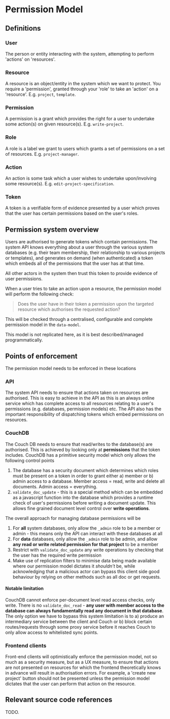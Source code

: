 # Permission Model

## Definitions

### User

The person or entity interacting with the system, attempting to perform 'actions' on 'resources'.

### Resource

A resource is an object/entity in the system which we want to protect. You require a 'permission', granted through your 'role' to take an 'action' on a 'resource'. E.g. `project`, `template`.

### Permission

A permission is a grant which provides the right for a user to undertake some action(s) on given resource(s). E.g. `write-project`.

### Role

A role is a label we grant to users which grants a set of permissions on a set of resources. E.g. `project-manager`.

### Action

An action is some task which a user wishes to undertake upon/involving some resource(s). E.g. `edit-project-specification`.

### Token

A token is a verifiable form of evidence presented by a user which proves that the user has certain permissions based on the user's roles.

## Permission system overview

Users are authorised to generate tokens which contain permissions. The system API knows everything about a user through the various system databases (e.g. their team membership, their relationship to various projects or templates), and generates on demand (when authenticated) a token which embeds all of the permissions that the user has at that time.

All other actors in the system then trust this token to provide evidence of user permissions.

When a user tries to take an action upon a resource, the permission model will perform the following check:

> Does the user have in their token a permission upon the targeted resource which authorises the requested action?

This will be checked through a centralised, configurable and complete permission model in the `data-model`.

This model is not replicated here, as it is best described/managed programmatically.

## Points of enforcement

The permission model needs to be enforced in these locations

### API

The system API needs to ensure that actions taken on resources are authorised. This is easy to achieve in the API as this is an always online service which has complete access to all resources relating to a user's permissions (e.g. databases, permission models) etc. The API also has the important responsibility of dispatching tokens which embed permissions on resources.

### CouchDB

The Couch DB needs to ensure that read/writes to the database(s) are authorised. This is achieved by looking only at **permissions** that the token includes. CouchDB has a primitive security model which only allows the following control points

1. The database has a security document which determines which roles must be present on a token in order to grant either a) member or b) admin access to a database. Member access = read, write and delete all documents. Admin access = everything.
2. `validate_doc_update` - this is a special method which can be embedded as a javascript function into the database which provides a runtime check of user's permissions before writing a document update. This allows fine grained document level control over **write operations**.

The overall approach for managing database permissions will be

1. For **all** system databases, only allow the `_admin` role to be a member or admin - this means only the API can interact with these databases at all
2. For **data** databases, only allow the `_admin` role to be admin, and allow **any read or write related permission for that project** to be a member
3. Restrict with `validate_doc_update` any write operations by checking that the user has the required write permission
4. Make use of replication filters to minimise data being made available where our permission model dictates it _shouldn't_ be, while acknowledging that a malicious actor can bypass this client side good behaviour by relying on other methods such as all doc or get requests.

#### Notable limitation

CouchDB cannot enforce per-document level read access checks, only write. There is no `validate_doc_read` - **any user with member access to the database can always fundamentally read any document in that database**. The only option we have to bypass this system limitation is to a) produce an intermediary service between the client and Couch or b) block certain routes/requests through some proxy service before it reaches Couch to only allow access to whitelisted sync points.

### Frontend clients

Front-end clients will optimistically enforce the permission model, not so much as a security measure, but as a UX measure, to ensure that actions are not presented on resources for which the frontend theoretically knows in advance will result in authorisation errors. For example, a 'create new project' button should not be presented unless the permission model dictates that the user can perform that action on the resource.

## Relevant source code references

TODO.
